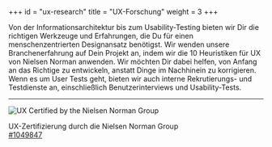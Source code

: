 +++
id = "ux-research"
title = "UX-Forschung"
weight = 3
+++

Von der Informationsarchitektur bis zum Usability-Testing bieten wir Dir die richtigen Werkzeuge und Erfahrungen, die Du für einen menschenzentrierten Designansatz benötigst. Wir wenden unsere Branchenerfahrung auf Dein Projekt an, indem wir die 10 Heuristiken für UX von Nielsen Norman anwenden. Wir möchten Dir dabei helfen, von Anfang an das Richtige zu entwickeln, anstatt Dinge im Nachhinein zu korrigieren. Wenn es um User Tests geht, bieten wir auch interne Rekrutierungs- und Testdienste an, einschließlich Benutzerinterviews und Usability-Tests.

---

<div class="d-flex align-items-center">
<img src="/img/certifications/ux-certificate.webp" alt="UX Certified by the Nielsen Norman Group">
<p class="mb-0 ms-2">UX-Zertifizierung durch die Nielsen Norman Group<br /><a class="fw-bold color-gray-900" href="https://www.nngroup.com/ux-certification/verify/" target="_blank" rel="noopener noreferrer">#1049847</a></p>
</div>
